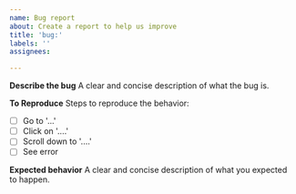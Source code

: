 ```yaml
---
name: Bug report
about: Create a report to help us improve
title: 'bug:'
labels: ''
assignees:

---
```


**Describe the bug**
A clear and concise description of what the bug is.

**To Reproduce**
Steps to reproduce the behavior:
- [ ] Go to '...'
- [ ] Click on '....'
- [ ] Scroll down to '....'
- [ ] See error

**Expected behavior**
A clear and concise description of what you expected to happen.
